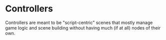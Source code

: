 # Controllers

Controllers are meant to be "script-centric" scenes that mostly manage game logic and scene building
without having much (if at all) nodes of their own.
